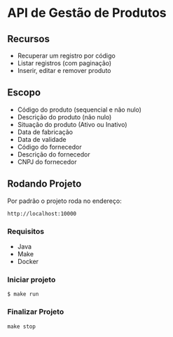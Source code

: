 # API de Gestão de Produtos

## Recursos

- Recuperar um registro por código
- Listar registros (com paginação)
- Inserir, editar e remover produto

## Escopo

- Código do produto (sequencial e não nulo)
- Descrição do produto (não nulo)
- Situação do produto (Ativo ou Inativo)
- Data de fabricação
- Data de validade
- Código do fornecedor
- Descrição do fornecedor
- CNPJ do fornecedor

## Rodando Projeto

Por padrão o projeto roda no endereço:

```
http://localhost:10000
```

### Requisitos

- Java
- Make
- Docker

### Iniciar projeto

```shell
$ make run
```

### Finalizar Projeto

```shell
make stop
```
